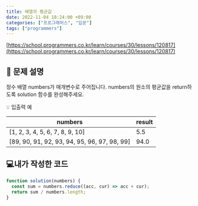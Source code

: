 ```yaml
---
title: 배열의 평균값
date: 2022-11-04 18:24:00 +09:00
categories: ["프로그래머스", "입문"]
tags: ["programmers"]
---
```


[https://school.programmers.co.kr/learn/courses/30/lessons/120817](https://school.programmers.co.kr/learn/courses/30/lessons/120817)

## 📔 문제 설명

정수 배열 numbers가 매개변수로 주어집니다. numbers의 원소의 평균값을 return하도록 solution 함수를 완성해주세요.

💡 입출력 예

| numbers                                      | result |
| -------------------------------------------- | ------ |
| [1, 2, 3, 4, 5, 6, 7, 8, 9, 10]              | 5.5    |
| [89, 90, 91, 92, 93, 94, 95, 96, 97, 98, 99] | 94.0   |

## 💻내가 작성한 코드

```js
function solution(numbers) {
  const sum = numbers.reduce((acc, cur) => acc + cur);
  return sum / numbers.length;
}
```
